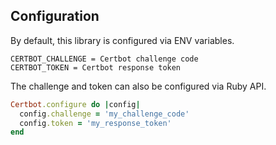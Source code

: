 ## Configuration

By default, this library is configured via ENV variables.
```
CERTBOT_CHALLENGE = Certbot challenge code
CERTBOT_TOKEN = Certbot response token
```

The challenge and token can also be configured via Ruby API.
```ruby
Certbot.configure do |config|
  config.challenge = 'my_challenge_code'
  config.token = 'my_response_token'
end
```
